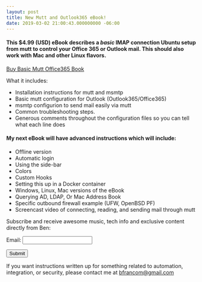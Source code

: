 ```yaml
---
layout: post
title: New Mutt and Outlook365 eBook!
date: 2019-03-02 21:00:43.000000000 -06:00
---
```


#### This $4.99 (USD) eBook describes a _basic_ IMAP connection Ubuntu setup from mutt to control your Office 365 or Outlook mail.  This should also work with Mac and other Linux flavors.

<script src="https://gumroad.com/js/gumroad.js"></script>
<a class="gumroad-button" href="https://gum.co/bfrancom-mutt-o365-basic" target="_blank">Buy Basic Mutt Office365 Book</a>

What it includes:
* Installation instructions for mutt and msmtp
* Basic mutt configuration for Outlook (Outlook365/Office365)
* msmtp configurion to send mail easily via mutt
* Common troubleshooting steps.
* Generous comments throughout the configuration files so you can tell what each line does

#### My next eBook will have advanced instructions which will include:

* Offline version
* Automatic login
* Using the side-bar
* Colors
* Custom Hooks 
* Setting this up in a Docker container
* Windows, Linux, Mac versions of the eBook
* Querying AD, LDAP, Or Mac Address Book
* Specific outbound firewall example (UFW, OpenBSD PF)
* Screencast video of connecting, reading, and sending mail through mutt

Subscribe and receive awesome music, tech info and exclusive content directly from Ben:

<form name="contact" method="POST" data-netlify="true">
  <p>
    <label>Email: <input type="email" name="email" /></label>
  </p>
  <p>
    <button type="submit">Submit</button>
  </p>
</form>


If you want instructions written up for something related to automation, integration, or security, please contact me at bfrancom@gmail.com


